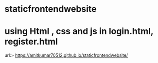 # staticfrontendwebsite


# using Html , css and  js in login.html, register.html

url:>  https://amitkumar70512.github.io/staticfrontendwebsite/
